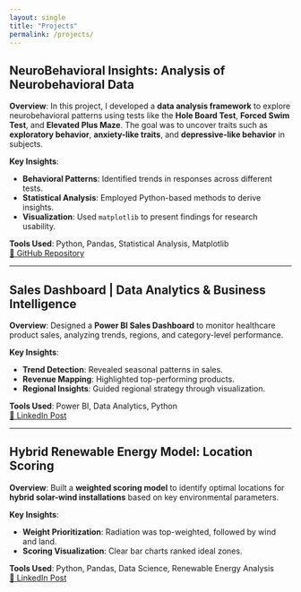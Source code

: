 ```yaml
---
layout: single
title: "Projects"
permalink: /projects/
---
```


## NeuroBehavioral Insights: Analysis of Neurobehavioral Data

**Overview**: In this project, I developed a **data analysis framework** to explore neurobehavioral patterns using tests like the **Hole Board Test**, **Forced Swim Test**, and **Elevated Plus Maze**. The goal was to uncover traits such as **exploratory behavior**, **anxiety-like traits**, and **depressive-like behavior** in subjects.

**Key Insights**:
- **Behavioral Patterns**: Identified trends in responses across different tests.
- **Statistical Analysis**: Employed Python-based methods to derive insights.
- **Visualization**: Used `matplotlib` to present findings for research usability.

**Tools Used**: Python, Pandas, Statistical Analysis, Matplotlib  
[🔗 GitHub Repository](https://github.com/tahjib07/NeuroBehavioral-Insights)

---

## Sales Dashboard | Data Analytics & Business Intelligence

**Overview**: Designed a **Power BI Sales Dashboard** to monitor healthcare product sales, analyzing trends, regions, and category-level performance.

**Key Insights**:
- **Trend Detection**: Revealed seasonal patterns in sales.
- **Revenue Mapping**: Highlighted top-performing products.
- **Regional Insights**: Guided regional strategy through visualization.

**Tools Used**: Power BI, Data Analytics, Python  
[🔗 LinkedIn Post](https://www.linkedin.com/posts/tahjib07_dataanalytics-salesdashboard-businessintelligence-activity-7255249037111537664-kT1R)

---

## Hybrid Renewable Energy Model: Location Scoring

**Overview**: Built a **weighted scoring model** to identify optimal locations for **hybrid solar-wind installations** based on key environmental parameters.

**Key Insights**:
- **Weight Prioritization**: Radiation was top-weighted, followed by wind and land.
- **Scoring Visualization**: Clear bar charts ranked ideal zones.

**Tools Used**: Python, Pandas, Data Science, Renewable Energy Analysis  
[🔗 LinkedIn Post](https://www.linkedin.com/posts/tahjib07_datascience-renewableenergy-sustainability-activity-7256336730784444416-Buy9)
